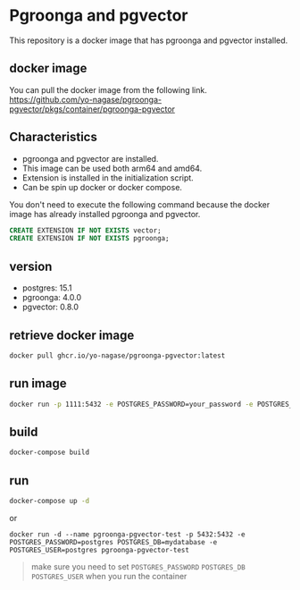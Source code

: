 # Pgroonga and pgvector 

This repository is a docker image that has pgroonga and pgvector installed.

## docker image
You can pull the docker image from the following link.
https://github.com/yo-nagase/pgroonga-pgvector/pkgs/container/pgroonga-pgvector

## Characteristics
- pgroonga and pgvector are installed.
- This image can be used both arm64 and amd64.
- Extension is installed in the initialization script.
- Can be spin up docker or docker compose.




You don't need to execute the following command because the docker image has already installed pgroonga and pgvector.

```sql
CREATE EXTENSION IF NOT EXISTS vector;
CREATE EXTENSION IF NOT EXISTS pgroonga;
```

## version
- postgres: 15.1
- pgroonga: 4.0.0
- pgvector: 0.8.0


## retrieve docker image

```bash
docker pull ghcr.io/yo-nagase/pgroonga-pgvector:latest
```

## run image 

```bash
docker run -p 1111:5432 -e POSTGRES_PASSWORD=your_password -e POSTGRES_DB=postgres -e POSTGRES_USER=postgres ghcr.io/yo-nagase/pgroonga-pgvector:latest 

```


## build

```bash
docker-compose build
```


## run 

```bash
docker-compose up -d
```

or

```
docker run -d --name pgroonga-pgvector-test -p 5432:5432 -e POSTGRES_PASSWORD=postgres POSTGRES_DB=mydatabase -e POSTGRES_USER=postgres pgroonga-pgvector-test
```

 >make sure you need to set `POSTGRES_PASSWORD` `POSTGRES_DB` `POSTGRES_USER` when you run the container




